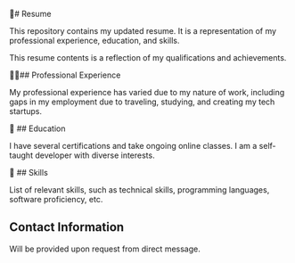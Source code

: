 📄# Resume

This repository contains my updated resume. It is a representation of my professional experience, education, and skills.

This resume contents is a reflection of my qualifications and achievements.

💪🏻## Professional Experience

My professional experience has varied due to my nature of work, including gaps in my employment due to traveling, studying, and creating my tech startups.

💼 ## Education

I have several certifications and take ongoing online classes. I am a self-taught developer with diverse interests.

🧠 ## Skills

List of relevant skills, such as technical skills, programming languages, software proficiency, etc.

## Contact Information

Will be provided upon request from direct message.
